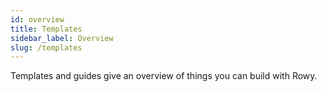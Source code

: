 ```yaml
---
id: overview
title: Templates
sidebar_label: Overview
slug: /templates
---
```


Templates and guides give an overview of things you can build with Rowy. 
